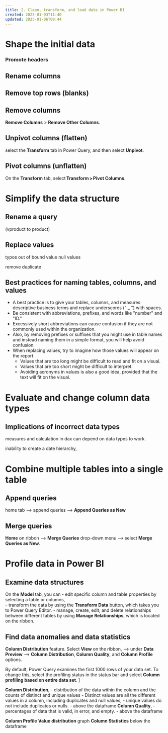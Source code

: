 ```yaml
---
title: 2. Clean, transform, and load data in Power BI
created: 2025-01-03T11:40
updated: 2025-01-06T09:44
---
```


# Shape the initial data
### Promote headers
## Rename columns
## Remove top rows (blanks)
## Remove columns
**Remove Columns** > **Remove Other Columns**.

## Unpivot columns (flatten)
select the **Transform** tab in Power Query, and then select **Unpivot**.
## Pivot columns (unflatten)
On the **Transform** tab, select **Transform > Pivot Columns**.
# Simplify the data structure
## Rename a query 
(vproduct to product)
## Replace values
typos
out of bound value
null values

remove duplicate

## Best practices for naming tables, columns, and values
- A best practice is to give your tables, columns, and measures descriptive business terms and replace underscores (" _ ") with spaces. 
- Be consistent with abbreviations, prefixes, and words like "number" and "ID." 
- Excessively short abbreviations can cause confusion if they are not commonly used within the organization.
- Also, by removing prefixes or suffixes that you might use in table names and instead naming them in a simple format, you will help avoid confusion.
- When replacing values, try to imagine how those values will appear on the report. 
	- Values that are too long might be difficult to read and fit on a visual. 
	- Values that are too short might be difficult to interpret. 
	- Avoiding acronyms in values is also a good idea, provided that the text will fit on the visual.
# Evaluate and change column data types
## Implications of incorrect data types
measures and calculation in dax can depend on data types to work.

inability to create a date hierarchy,

# Combine multiple tables into a single table
## Append queries
home tab --> append queries --> **Append Queries as New**

## Merge queries
 **Home** on ribbon --> **Merge Queries** drop-down menu --> select **Merge Queries as New**.
# Profile data in Power BI
## Examine data structures
On the **Model** tab, you can 
	- edit specific column and table properties by selecting a table or columns,  
	- transform the data by using the **Transform Data** button, which takes you to Power Query Editor. 
	- manage, create, edit, and delete relationships between different tables by using **Manage Relationships**, which is located on the ribbon.
## Find data anomalies and data statistics
**Column Distribution** feature.
Select **View** on the ribbon, -->  under **Data Preview** --> **Column Distribution**, **Column Quality**, and **Column Profile** options.

By default, Power Query examines the first 1000 rows of your data set. To change this, select the profiling status in the status bar and select **Column profiling based on entire data set**. ]


**Column Distribution**, 
	- distribution of the data within the column and the counts of distinct and unique values
	- Distinct values are all the different values in a column, including duplicates and null values, 
	- unique values do not include duplicates or nulls.
	- above the dataframe 
**Column Quality**, 
	- percentages of data that is valid, in error, and empty.
	- above the dataframe

**Column Profile**
	**Value distribution** graph
	**Column Statistics**
	below the dataframe 
	